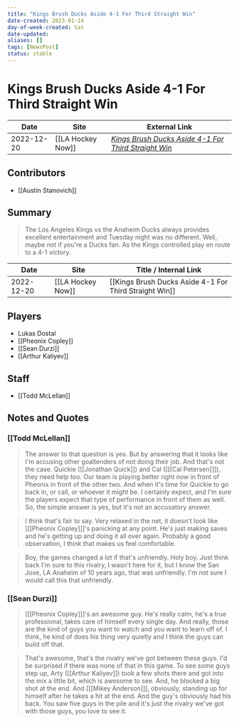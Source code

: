 ```yaml
---
title: "Kings Brush Ducks Aside 4-1 For Third Straight Win"
date-created: 2023-01-14
day-of-week-created: Sat
date-updated: 
aliases: []
tags: [NewsPost]
status: stable
---
```


# Kings Brush Ducks Aside 4-1 For Third Straight Win

| Date       | Site              | External Link                                                                                                                                                         |
| ---------- | ----------------- | --------------------------------------------------------------------------------------------------------------------------------------------------------------------- |
| 2022-12-20 | [[LA Hockey Now]] | [*Kings Brush Ducks Aside 4-1 For Third Straight Win*](https://www.lahockeynow.com/2022/12/20/los-angeles-kings-brush-anaheim-ducks-aside-4-1-for-third-straight-win) |

## Contributors
- [[Austin Stanovich]]

## Summary
> The Los Angeles Kings vs the Anaheim Ducks always provides excellent entertainment and Tuesday night was no different.
> Well, maybe not if you're a Ducks fan. As the Kings controlled play en route to a 4-1 victory. 

| Date       | Site              | Title / Internal Link                                  |
| ---------- | ----------------- | ------------------------------------------------------ |
| 2022-12-20 | [[LA Hockey Now]] | [[Kings Brush Ducks Aside 4-1 For Third Straight Win]] |

## Players
- Lukas Dostal
- [[Pheonix Copley]]
- [[Sean Durzi]]
- [[Arthur Kaliyev]]

## Staff
- [[Todd McLellan]]

## Notes and Quotes
### [[Todd McLellan]]
> The answer to that question is yes. But by answering that it looks like I'm accusing other goaltenders of not doing their job. And that's not the case. Quickie ([[Jonathan Quick]]) and Cal (\[[[Cal Petersen]]]), they need help too. Our team is playing better right now in front of Pheonix in front of the other two. And when it's time for Quickie to go back in, or call, or whoever it might be. I certainly expect, and I'm sure the players expect that type of performance in front of them as well. So, the simple answer is yes, but it's not an accusatory answer.

> I think that's fair to say. Very relaxed in the net, it doesn't look like \[[[Pheonix Copley]]]'s panicking at any point. He's just making saves and he's getting up and doing it all over again. Probably a good observation, I think that makes us feel comfortable.

> Boy, the games changed a lot if that's unfriendly. Holy boy. Just think back I'm sure to this rivalry, I wasn't here for it, but I know the San Jose, LA Anaheim of 10 years ago, that was unfriendly. I'm not sure I would call this that unfriendly.

### [[Sean Durzi]]
> \[[[Pheonix Copley]]]'s an awesome guy. He's really calm, he's a true professional, takes care of himself every single day. And really, those are the kind of guys you want to watch and you want to learn off of. I think, he kind of does his thing very quietly and I think the guys can build off that.

> That's awesome, that's the rivalry we've got between these guys. I'd be surprised if there was none of that in this game. To see some guys step up, Arty ([[Arthur Kaliyev]]) took a few shots there and got into the mix a little bit, which is awesome to see. And, he blocked a big shot at the end. And \[[[Mikey Anderson]]], obviously, standing up for himself after he takes a hit at the end. And the guy's obviously had his back. You saw five guys in the pile and it's just the rivalry we've got with those guys, you love to see it.




